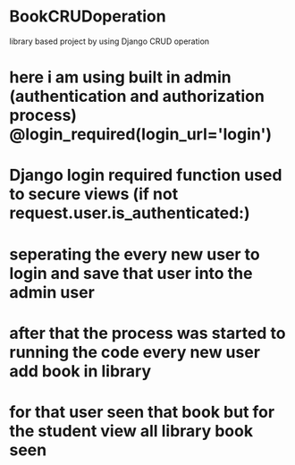 # BookCRUDoperation
library based project by using Django CRUD operation
# here i am using built in admin (authentication and authorization process) @login_required(login_url='login')
# Django login required function used to secure views (if not request.user.is_authenticated:)
# seperating the every new user to login and save that user into the admin user

# after that the process was started to running the code every new user add book in library
# for that user seen that book but for the student view all library book seen

